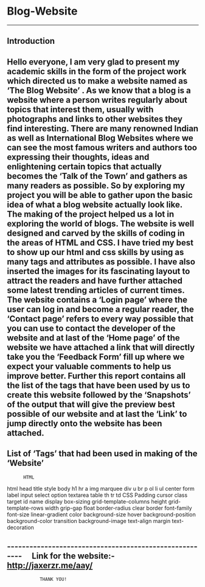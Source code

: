 # Blog-Website
-------------------------------------------------------
Introduction
-------------------------------------------------------
Hello everyone,
I am very glad to present my academic skills in the form of the project work which directed us to make a website named as ‘The Blog Website’ . As we know that a blog is a website where a person writes regularly about topics that interest them, usually with photographs and links to other websites they find interesting. There are many renowned Indian as well as International Blog Websites where we can see the most famous writers and authors too expressing their thoughts, ideas and enlightening certain topics that actually becomes the ‘Talk of the Town’ and gathers as many readers as possible.
	So by exploring my project you will be able to gather upon the basic idea of what a blog website actually look like. The making of the project helped us a lot in exploring the world of blogs. The website is well designed and carved by the skills of coding in the areas of HTML and CSS. I have tried my best to show up our html and css skills by using as many tags and attributes as possible. I have also inserted the images for its fascinating layout to attract the readers and have further attached some latest trending articles of current times. The website contains a ‘Login page’ where the user can log in and become a regular reader, the ‘Contact page’ refers to every way possible that you can use to contact the developer of the website and at last of the ‘Home page’ of the website we have attached a link that will directly take you the ‘Feedback Form’ fill up where we expect your valuable comments to help us improve better.
	Further this report contains all the list of the tags that have been used by us to create this website followed by the ‘Snapshots’ of the output that will give the preview best possible of our website and at last the ‘Link’ to jump directly onto the website has been attached.
 
-------------------------------------------------------
List of ‘Tags’ that had been used in making of the ‘Website’
-------------------------------------------------------
          HTML
html							head
title							style
body						        h1
hr							a
img							marquee
div							u
br							p
ol							li
ul							center
form						label
input						select
option						textarea
table						th
tr						td
          CSS
Padding 						cursor
class							target
id							name
display 						box-sizing
grid-template-columns 				height
grid-template-rows 					width
grip-gap 						float
border-radius 						clear
border 							font-family
font-size 						linear-gradient
color 							background-size
hover 							background-position
background-color 					transition
background-image 					text-align 
margin 						text-decoration

------------------------------------------------------- 
Link for the website:- http://jaxerzr.me/aay/ 
-------------------------------------------------------
	

                THANK YOU!

